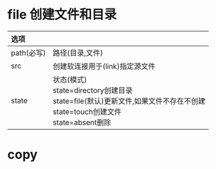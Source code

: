# file 创建文件和目录

| 选项|  |
|:---|:---|
|path(必写)|路径(目录,文件)|
|src|创建软连接用于(link)指定源文件|
|state|状态(模式)<br/>state=directory创建目录<br/>state=file(默认)更新文件,如果文件不存在不创建<br/>state=touch创建文件<br/>state=absent删除|
# copy 


